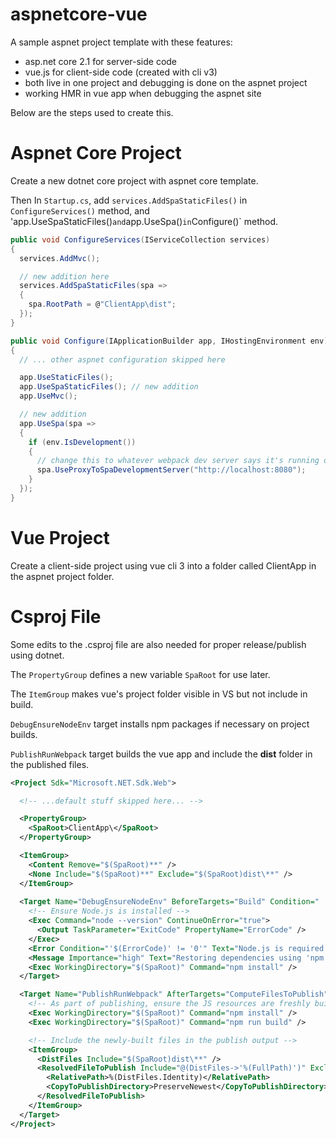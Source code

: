 # aspnetcore-vue

A sample aspnet project template with these features:

* asp.net core 2.1 for server-side code
* vue.js for client-side code (created with cli v3)
* both live in one project and debugging is done on the aspnet project
* working HMR in vue app when debugging the aspnet site

Below are the steps used to create this.


# Aspnet Core Project
Create a new dotnet core project with aspnet core template.

Then In `Startup.cs`, add
`services.AddSpaStaticFiles()` in `ConfigureServices()` method,
and 'app.UseSpaStaticFiles()` and `app.UseSpa()` in `Configure()` method.


```cs
public void ConfigureServices(IServiceCollection services)
{
  services.AddMvc();

  // new addition here
  services.AddSpaStaticFiles(spa =>
  {
    spa.RootPath = @"ClientApp\dist";
  });
}

public void Configure(IApplicationBuilder app, IHostingEnvironment env)
{
  // ... other aspnet configuration skipped here

  app.UseStaticFiles();
  app.UseSpaStaticFiles(); // new addition
  app.UseMvc();

  // new addition
  app.UseSpa(spa =>
  {
    if (env.IsDevelopment())
    {
      // change this to whatever webpack dev server says it's running on
      spa.UseProxyToSpaDevelopmentServer("http://localhost:8080");
    }
  });
}
```

# Vue Project
Create a client-side project using vue cli 3 
into a folder called ClientApp in the aspnet project folder.



# Csproj File
Some edits to the .csproj file are also needed for proper 
release/publish using dotnet.

The `PropertyGroup` defines a new variable `SpaRoot` for use later.

The `ItemGroup` makes vue's project folder visible in VS
but not include in build.

`DebugEnsureNodeEnv` target installs npm packages if necessary
on project builds.

`PublishRunWebpack` target builds the vue app and 
include the **dist** folder in the published files.

```xml
<Project Sdk="Microsoft.NET.Sdk.Web">

  <!-- ...default stuff skipped here... -->

  <PropertyGroup>
    <SpaRoot>ClientApp\</SpaRoot>
  </PropertyGroup>

  <ItemGroup>
    <Content Remove="$(SpaRoot)**" />
    <None Include="$(SpaRoot)**" Exclude="$(SpaRoot)dist\**" />
  </ItemGroup>
  
  <Target Name="DebugEnsureNodeEnv" BeforeTargets="Build" Condition=" '$(Configuration)' == 'Debug' And !Exists('$(SpaRoot)node_modules') ">
    <!-- Ensure Node.js is installed -->
    <Exec Command="node --version" ContinueOnError="true">
      <Output TaskParameter="ExitCode" PropertyName="ErrorCode" />
    </Exec>
    <Error Condition="'$(ErrorCode)' != '0'" Text="Node.js is required to build and run this project. To continue, please install Node.js from https://nodejs.org/, and then restart your command prompt or IDE." />
    <Message Importance="high" Text="Restoring dependencies using 'npm'. This may take several minutes..." />
    <Exec WorkingDirectory="$(SpaRoot)" Command="npm install" />
  </Target>

  <Target Name="PublishRunWebpack" AfterTargets="ComputeFilesToPublish">
    <!-- As part of publishing, ensure the JS resources are freshly built in production mode -->
    <Exec WorkingDirectory="$(SpaRoot)" Command="npm install" />
    <Exec WorkingDirectory="$(SpaRoot)" Command="npm run build" />

    <!-- Include the newly-built files in the publish output -->
    <ItemGroup>
      <DistFiles Include="$(SpaRoot)dist\**" />
      <ResolvedFileToPublish Include="@(DistFiles->'%(FullPath)')" Exclude="@(ResolvedFileToPublish)">
        <RelativePath>%(DistFiles.Identity)</RelativePath>
        <CopyToPublishDirectory>PreserveNewest</CopyToPublishDirectory>
      </ResolvedFileToPublish>
    </ItemGroup>
  </Target>
</Project>

```
